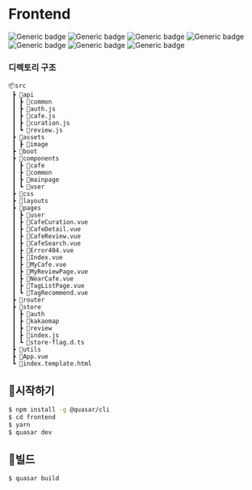 # Frontend

![Generic badge](https://img.shields.io/badge/vue/cli-v4.5.13-green.svg) ![Generic badge](https://img.shields.io/badge/node-14.17.3-yellow.svg) ![Generic badge](https://img.shields.io/badge/quasar-blue.svg) ![Generic badge](https://img.shields.io/badge/vuelidate-v0.7.6-red.svg) ![Generic badge](https://img.shields.io/badge/vuex-v4.0.1-blueviolet.svg) ![Generic badge](https://img.shields.io/badge/axios-v0.21.1-orange.svg) ![Generic badge](https://img.shields.io/badge/d3cloud-v1.2.5-yellowgreen.svg) 



### 디렉토리 구조

```
📦src
 ┣ 📂api
 ┃ ┣ 📂common
 ┃ ┣ 📜auth.js
 ┃ ┣ 📜cafe.js
 ┃ ┣ 📜curation.js
 ┃ ┗ 📜review.js
 ┣ 📂assets
 ┃ ┣ 📂image
 ┣ 📂boot
 ┣ 📂components
 ┃ ┣ 📂cafe
 ┃ ┣ 📂common
 ┃ ┣ 📂mainpage
 ┃ ┗ 📂user
 ┣ 📂css
 ┣ 📂layouts
 ┣ 📂pages
 ┃ ┣ 📂user
 ┃ ┣ 📜CafeCuration.vue
 ┃ ┣ 📜CafeDetail.vue
 ┃ ┣ 📜CafeReview.vue
 ┃ ┣ 📜CafeSearch.vue
 ┃ ┣ 📜Error404.vue
 ┃ ┣ 📜Index.vue
 ┃ ┣ 📜MyCafe.vue
 ┃ ┣ 📜MyReviewPage.vue
 ┃ ┣ 📜NearCafe.vue
 ┃ ┣ 📜TagListPage.vue
 ┃ ┗ 📜TagRecommend.vue
 ┣ 📂router
 ┣ 📂store
 ┃ ┣ 📂auth
 ┃ ┣ 📂kakaomap
 ┃ ┣ 📂review
 ┃ ┣ 📜index.js
 ┃ ┗ 📜store-flag.d.ts
 ┣ 📂utils
 ┣ 📜App.vue
 ┗ 📜index.template.html
```



## 🎈시작하기

```bash
$ npm install -g @quasar/cli
$ cd frontend
$ yarn
$ quasar dev
```



## 🎈빌드

```bash
$ quasar build
```



